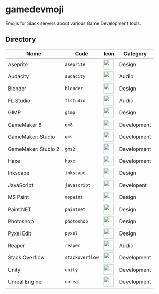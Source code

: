 # gamedevmoji

Emojis for Slack servers about various Game Development tools.

## Directory

| Name | Code | Icon | Category |
|-|-|-|-|
| Aseprite | `aseprite` | <img width="32" src="https://raw.githubusercontent.com/niksudan/slack-gamedevicons/master/img/aseprite.png"> | Design |
| Audacity | `audacity` | <img width="32" src="https://raw.githubusercontent.com/niksudan/slack-gamedevicons/master/img/audacity.png"> | Audio |
| Blender | `blender` | <img width="32" src="https://raw.githubusercontent.com/niksudan/slack-gamedevicons/master/img/blender.png"> | Design |
| FL Studio | `flstudio` | <img width="32" src="https://raw.githubusercontent.com/niksudan/slack-gamedevicons/master/img/flstudio.png"> | Audio |
| GIMP | `gimp` | <img width="32" src="https://raw.githubusercontent.com/niksudan/slack-gamedevicons/master/img/gimp.png"> | Design |
| GameMaker 8 | `gm8` | <img width="32" src="https://raw.githubusercontent.com/niksudan/slack-gamedevicons/master/img/gm8.png"> | Development |
| GameMaker: Studio | `gms` | <img width="32" src="https://raw.githubusercontent.com/niksudan/slack-gamedevicons/master/img/gms.png"> | Development |
| GameMaker: Studio 2 | `gms2` | <img width="32" src="https://raw.githubusercontent.com/niksudan/slack-gamedevicons/master/img/gms2.png"> | Development |
| Haxe | `haxe` | <img width="32" src="https://raw.githubusercontent.com/niksudan/slack-gamedevicons/master/img/haxe.png"> | Development |
| Inkscape | `inkscape` | <img width="32" src="https://raw.githubusercontent.com/niksudan/slack-gamedevicons/master/img/inkscape.png"> | Design |
| JavaScript | `javascript` | <img width="32" src="https://raw.githubusercontent.com/niksudan/slack-gamedevicons/master/img/javascript.png"> | Developent |
| MS Paint | `mspaint` | <img width="32" src="https://raw.githubusercontent.com/niksudan/slack-gamedevicons/master/img/mspaint.png"> | Design |
| Paint.NET | `paintnet` | <img width="32" src="https://raw.githubusercontent.com/niksudan/slack-gamedevicons/master/img/paintnet.png"> | Design |
| Photoshop | `photoshop` | <img width="32" src="https://raw.githubusercontent.com/niksudan/slack-gamedevicons/master/img/audacity.png"> | Design |
| Pyxel Edit | `pyxel` | <img width="32" src="https://raw.githubusercontent.com/niksudan/slack-gamedevicons/master/img/pyxel.png"> | Design |
| Reaper | `reaper` | <img width="32" src="https://raw.githubusercontent.com/niksudan/slack-gamedevicons/master/img/reaper.png"> | Audio |
| Stack Overflow | `stackoverflow` | <img width="32" src="https://raw.githubusercontent.com/niksudan/slack-gamedevicons/master/img/stackoverflow.png"> | Development |
| Unity | `unity` | <img width="32" src="https://raw.githubusercontent.com/niksudan/slack-gamedevicons/master/img/unity.png"> | Development |
| Unreal Engine | `unreal` | <img width="32" src="https://raw.githubusercontent.com/niksudan/slack-gamedevicons/master/img/unreal.png"> | Development |
